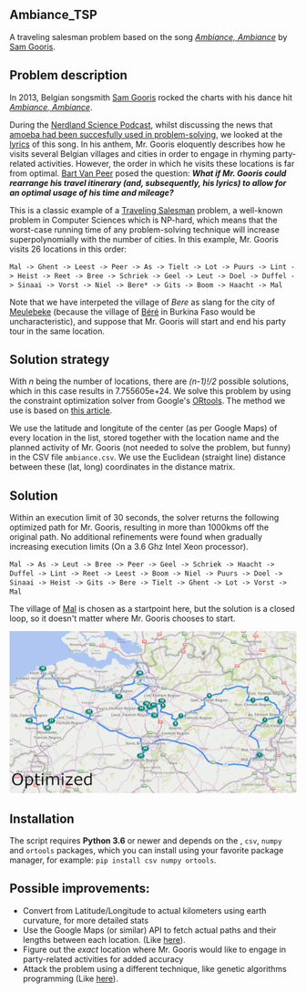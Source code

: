 ## Ambiance_TSP
A traveling salesman problem based on the song [_Ambiance, Ambiance_](https://www.youtube.com/watch?v=EqdQyoAUQZ0) by [Sam Gooris](https://nl.wikipedia.org/wiki/Sam_Gooris).

## Problem description
In 2013, Belgian songsmith [Sam Gooris](https://nl.wikipedia.org/wiki/Sam_Gooris) rocked the charts with his dance hit [_Ambiance, Ambiance_](https://www.youtube.com/watch?v=EqdQyoAUQZ0).

During the [Nerdland Science Podcast](www.nerdland.be), whilst discussing the news that [amoeba had been succesfully used in problem-solving](https://phys.org/news/2018-12-amoeba-approximate-solutions-np-hard-problem.html), we looked at the [lyrics](https://muzikum.eu/en/123-173-5017/sam-gooris/ambiance-lyrics.html) of this song. In his anthem, Mr. Gooris eloquently describes how he visits several Belgian villages and cities in order to engage in rhyming party-related activities. However, the order in which he visits these locations is far from optimal. [Bart Van Peer](https://twitter.com/zebbedeusje) posed the question: **_What if Mr. Gooris could rearrange his travel itinerary (and, subsequently, his lyrics) to allow for an optimal usage of his time and mileage?_**

This is a classic example of a [Traveling Salesman](https://en.wikipedia.org/wiki/Travelling_salesman_problem) problem, a well-known problem in Computer Sciences which is NP-hard, which means that the worst-case running time of any problem-solving technique will increase superpolynomially with the number of cities. In this example, Mr. Gooris visits 26 locations in this order:

```
Mal -> Ghent -> Leest -> Peer -> As -> Tielt -> Lot -> Puurs -> Lint -> Heist -> Reet -> Bree -> Schriek -> Geel -> Leut -> Doel -> Duffel -> Sinaai -> Vorst -> Niel -> Bere* -> Gits -> Boom -> Haacht -> Mal
```

Note that we have interpeted the village of _Bere_ as slang for the city of [Meulebeke](https://en.wikipedia.org/wiki/Meulebeke) (because the village of [Béré](https://en.wikipedia.org/wiki/B%C3%A9r%C3%A9,_Burkina_Faso) in Burkina Faso would be uncharacteristic), and suppose that Mr. Gooris will start and end his party tour in the same location.

## Solution strategy

With _n_ being the number of locations, there are _(n-1)!/2_ possible solutions, which in this case results in 7.755605e+24. We solve this problem by using the constraint optimization solver from Google's [ORtools](https://developers.google.com/optimization/). The method we use is based on [this article](https://developers.google.com/optimization/routing/tsp).

We use the latitude and longitute of the center (as per Google Maps) of every location in the list, stored together with the location name and the planned activity of Mr. Gooris (not needed to solve the problem, but funny) in the CSV file ``ambiance.csv``. We use the Euclidean (straight line) distance between these (lat, long) coordinates in the distance matrix.

## Solution

Within an execution limit of 30 seconds, the solver returns the following optimized path for Mr. Gooris, resulting in more than 1000kms off the original path. No additional refinements were found when gradually increasing execution limits (On a 3.6 Ghz Intel Xeon processor).

```
Mal -> As -> Leut -> Bree -> Peer -> Geel -> Schriek -> Haacht -> Duffel -> Lint -> Reet -> Leest -> Boom -> Niel -> Puurs -> Doel -> Sinaai -> Heist -> Gits -> Bere -> Tielt -> Ghent -> Lot -> Vorst ->  Mal
```

The village of [Mal](https://nl.wikipedia.org/wiki/Mal_(Tongeren)) is chosen as a startpoint here, but the solution is a closed loop, so it doesn't matter where Mr. Gooris chooses to start.

![TSP_difference](https://github.com/Forceflow/Ambiance_TSP/blob/master/readme_img/TSP_diff.gif "Difference between original and optimized itinerary")

## Installation
The script requires **Python 3.6** or newer and depends on the , ``csv``, ``numpy`` and ``ortools`` packages, which you can install using your favorite package manager, for example: ``pip install csv numpy ortools``.

## Possible improvements:
 * Convert from Latitude/Longitude to actual kilometers using earth curvature, for more detailed stats
 * Use the Google Maps (or similar) API to fetch actual paths and their lengths between each location. (Like [here](http://www.theprojectspot.com/tutorial-post/solving-traveling-salesman-problem-using-google-maps-and-genetic-algorithms/9)).
 * Figure out the _exact_ location where Mr. Gooris would like to engage in party-related activities for added accuracy
 * Attack the problem using a different technique, like genetic algorithms programming (Like [here](https://towardsdatascience.com/evolution-of-a-salesman-a-complete-genetic-algorithm-tutorial-for-python-6fe5d2b3ca35)).

